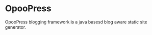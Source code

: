 OpooPress
=========

OpooPress blogging framework is a java basesd blog aware static site generator.
